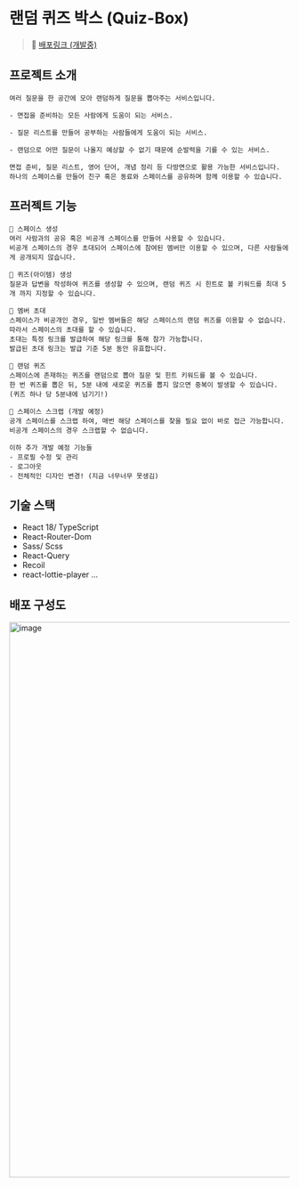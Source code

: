 # 랜덤 퀴즈 박스 (Quiz-Box)

> 🚀 [배포링크 (개발중)](https://quiz-box.shop)

## 프로젝트 소개
```
여러 질문을 한 공간에 모아 랜덤하게 질문을 뽑아주는 서비스입니다.  

- 면접을 준비하는 모든 사람에게 도움이 되는 서비스.

- 질문 리스트를 만들어 공부하는 사람들에게 도움이 되는 서비스.

- 랜덤으로 어떤 질문이 나올지 예상할 수 없기 때문에 순발력을 기를 수 있는 서비스.

면접 준비, 질문 리스트, 영어 단어, 개념 정리 등 다방면으로 활용 가능한 서비스입니다.
하나의 스페이스를 만들어 친구 혹은 동료와 스페이스를 공유하며 함께 이용할 수 있습니다.
```

## 프러젝트 기능
```
📀 스페이스 생성
여러 사람과의 공유 혹은 비공개 스페이스를 만들어 사용할 수 있습니다.
비공개 스페이스의 경우 초대되어 스페이스에 참여된 멤버만 이용할 수 있으며, 다른 사람들에게 공개되지 않습니다.

📝 퀴즈(아이템) 생성
질문과 답변을 작성하여 퀴즈를 생성할 수 있으며, 랜덤 퀴즈 시 힌트로 볼 키워드를 최대 5개 까지 지정할 수 있습니다.

📧 멤버 초대
스페이스가 비공개인 경우, 일반 멤버들은 해당 스페이스의 랜덤 퀴즈를 이용할 수 없습니다. 따라서 스페이스의 초대를 할 수 있습니다.
초대는 특정 링크를 발급하여 해당 링크를 통해 참가 가능합니다.
발급된 초대 링크는 발급 기준 5분 동안 유효합니다.

🐬 랜덤 퀴즈
스페이스에 존재하는 퀴즈를 랜덤으로 뽑아 질문 및 힌트 키워드를 볼 수 있습니다.
한 번 퀴즈를 뽑은 뒤, 5분 내에 새로운 퀴즈를 뽑지 않으면 중복이 발생할 수 있습니다.
(퀴즈 하나 당 5분내에 넘기기!)

📎 스페이스 스크랩 (개발 예정)
공개 스페이스를 스크랩 하여, 매번 해당 스페이스를 찾을 필요 없이 바로 접근 가능합니다.
비공개 스페이스의 경우 스크랩할 수 없습니다.

이하 추가 개발 예정 기능들
- 프로필 수정 및 관리
- 로그아웃
- 전체적인 디자인 변경! (지금 너무너무 못생김)
```

## 기술 스택
- React 18/ TypeScript
- React-Router-Dom
- Sass/ Scss
- React-Query
- Recoil
- react-lottie-player
...

## 배포 구성도
<img width="998" alt="image" src="https://user-images.githubusercontent.com/64524916/191671123-128d71c5-045e-4738-a826-06b5ea95c7ac.png">


